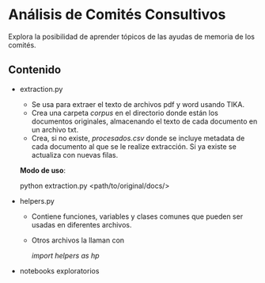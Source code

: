 # Análisis de Comités Consultivos
Explora la posibilidad de aprender tópicos de las ayudas de memoria de los comités.

## Contenido
- extraction.py
    - Se usa para extraer el texto de archivos pdf y word usando TIKA.
    - Crea una carpeta *corpus* en el directorio donde están los documentos originales, almacenando el texto de cada documento en un archivo txt.
    - Crea, si no existe, *procesados.csv* donde se incluye metadata de cada documento al que se le realize extracción. Si ya existe se actualiza con nuevas filas.

    **Modo de uso**:

    python extraction.py <path/to/original/docs/>

- helpers.py
    - Contiene funciones, variables y clases comunes que pueden ser usadas en diferentes archivos.
    - Otros archivos la llaman con

        *import helpers as hp*

- notebooks exploratorios
